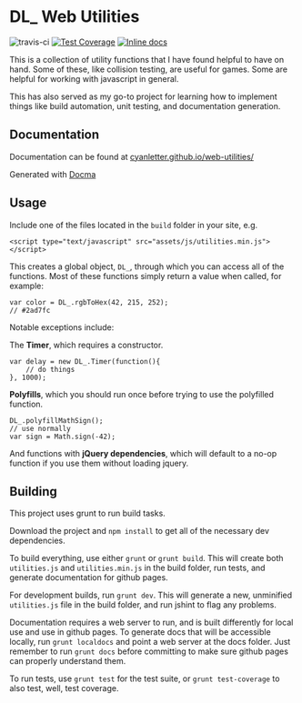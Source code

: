 # DL_ Web Utilities

![travis-ci](https://travis-ci.org/CyanLetter/web-utilities.svg?branch=master) 
[![Test Coverage](https://codeclimate.com/github/CyanLetter/web-utilities/badges/coverage.svg)](https://codeclimate.com/github/CyanLetter/web-utilities/coverage)
[![Inline docs](http://inch-ci.org/github/CyanLetter/web-utilities.svg?branch=master)](http://inch-ci.org/github/CyanLetter/web-utilities)

This is a collection of utility functions that I have found helpful to have on hand. Some of these, like collision testing, are useful for games. Some are helpful for working with javascript in general.

This has also served as my go-to project for learning how to implement things like build automation, unit testing, and documentation generation.

## Documentation

Documentation can be found at [cyanletter.github.io/web-utilities/](http://cyanletter.github.io/web-utilities/)

Generated with [Docma](https://github.com/onury/docma/)

## Usage

Include one of the files located in the `build` folder in your site, e.g.

`<script type="text/javascript" src="assets/js/utilities.min.js"></script>`

This creates a global object, `DL_`, through which you can access all of the functions. Most of these functions simply return a value when called, for example:

```
var color = DL_.rgbToHex(42, 215, 252); 
// #2ad7fc
```

Notable exceptions include:

The **Timer**, which requires a constructor.

```
var delay = new DL_.Timer(function(){
	// do things
}, 1000);
```

**Polyfills**, which you should run once before trying to use the polyfilled function.

```
DL_.polyfillMathSign();
// use normally
var sign = Math.sign(-42);
```

And functions with **jQuery dependencies**, which will default to a no-op function if you use them without loading jquery.

## Building

This project uses grunt to run build tasks.

Download the project and `npm install` to get all of the necessary dev dependencies.

To build everything, use either `grunt` or `grunt build`. This will create both `utilities.js` and `utilities.min.js` in the build folder, run tests, and generate documentation for github pages.

For development builds, run `grunt dev`. This will generate a new, unminified `utilities.js` file in the build folder, and run jshint to flag any problems.

Documentation requires a web server to run, and is built differently for local use and use in github pages. To generate docs that will be accessible locally, run `grunt localdocs` and point a web server at the docs folder. Just remember to run `grunt docs` before committing to make sure github pages can properly understand them.

To run tests, use `grunt test` for the test suite, or `grunt test-coverage` to also test, well, test coverage.
